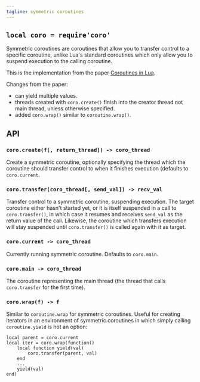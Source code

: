 ```yaml
---
tagline: symmetric coroutines
---
```


## `local coro = require'coro'`

Symmetric coroutines are coroutines that allow you to transfer control to a
specific coroutine, unlike Lua's standard coroutines which only allow you to
suspend execution to the calling coroutine.

This is the implementation from the paper
[Coroutines in Lua](http://www.inf.puc-rio.br/~roberto/docs/corosblp.pdf).

Changes from the paper:

 * can yield multiple values.
 * threads created with `coro.create()` finish into the creator thread not
 main thread, unless otherwise specified.
 * added `coro.wrap()` similar to `coroutine.wrap()`.

## API

### `coro.create(f[, return_thread]) -> coro_thread`

Create a symmetric coroutine, optionally specifying the thread which the
coroutine should transfer control to when it finishes execution (defaults to
`coro.current`.

### `coro.transfer(coro_thread[, send_val]) -> recv_val`

Transfer control to a symmetric coroutine, suspending execution. The target
coroutine either hasn't started yet, or it is itself suspended in a call to
`coro.transfer()`, in which case it resumes and receives `send_val` as the
return value of the call. Likewise, the coroutine which transfers execution
will stay suspended until `coro.transfer()` is called again with it as target.

### `coro.current -> coro_thread`

Currently running symmetric coroutine. Defaults to `coro.main`.

### `coro.main -> coro_thread`

The coroutine representing the main thread (the thread that calls
`coro.transfer` for the first time).

### `coro.wrap(f) -> f`

Similar to `coroutine.wrap` for symmetric coroutines. Useful for creating
iterators in an environment of symmetric coroutines in which simply calling
`coroutine.yield` is not an option:

~~~{.lua}
local parent = coro.current
local iter = coro.wrap(function()
	local function yield(val)
		coro.transfer(parent, val)
	end
	...
	yield(val)
end)
~~~
